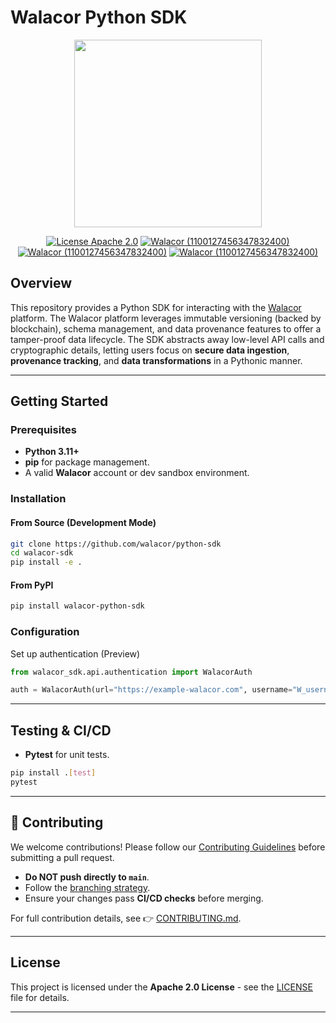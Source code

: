 # Walacor Python SDK

<div align="center">

<img src="https://www.walacor.com/wp-content/uploads/2022/09/Walacor_Logo_Tag.png" width="300" />

[![License Apache 2.0][badge-license]][license]
[![Walacor (1100127456347832400)](https://img.shields.io/badge/My-Discord-%235865F2.svg?label=Walacor)](https://discord.gg/BaEWpsg8Yc)
[![Walacor (1100127456347832400)](https://img.shields.io/static/v1?label=Walacor&message=LinkedIn&color=blue)](https://www.linkedin.com/company/walacor/)
[![Walacor (1100127456347832400)](https://img.shields.io/static/v1?label=Walacor&message=Website&color)](https://www.walacor.com/product/)

</div>

[badge-license]: https://img.shields.io/badge/license-Apache2-green.svg?dummy
[license]: https://github.com/walacor/objectvalidation/blob/main/LICENSE

## Overview

This repository provides a Python SDK for interacting with the [Walacor](https://example.com) platform. The Walacor platform leverages immutable versioning (backed by blockchain), schema management, and data provenance features to offer a tamper-proof data lifecycle. The SDK abstracts away low-level API calls and cryptographic details, letting users focus on **secure data ingestion**, **provenance tracking**, and **data transformations** in a Pythonic manner.


---

## Getting Started

### Prerequisites

- **Python 3.11+**
- **pip** for package management.
- A valid **Walacor** account or dev sandbox environment.

### Installation

#### From Source (Development Mode)
```bash
git clone https://github.com/walacor/python-sdk
cd walacor-sdk
pip install -e .
```

#### From PyPI
```bash
pip install walacor-python-sdk
```

### Configuration

Set up authentication (Preview)
```python
from walacor_sdk.api.authentication import WalacorAuth

auth = WalacorAuth(url="https://example-walacor.com", username="W_username", password="W_password")
```

---

## Testing & CI/CD

- **Pytest** for unit tests.

```bash
pip install .[test]
pytest
```
---

## 🚀 Contributing

We welcome contributions! Please follow our [Contributing Guidelines](CONTRIBUTING.md) before submitting a pull request.

- **Do NOT push directly to `main`**.
- Follow the [branching strategy](CONTRIBUTING.md#-branching-strategy).
- Ensure your changes pass **CI/CD checks** before merging.

For full contribution details, see 👉 [CONTRIBUTING.md](CONTRIBUTING.md).

---

## License

This project is licensed under the **Apache 2.0 License** - see the [LICENSE](LICENSE) file for details.

---

